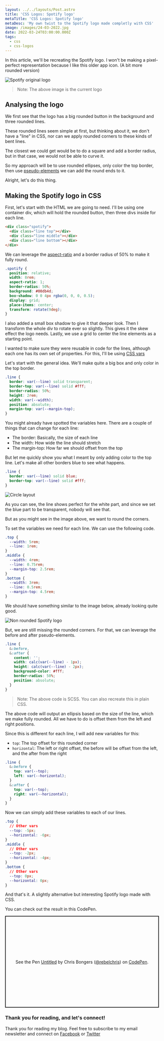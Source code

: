 ```yaml
---
layout: ../../layouts/Post.astro
title: 'CSS Logos: Spotify logo'
metaTitle: 'CSS Logos: Spotify logo'
metaDesc: 'My own twist to the Spotify logo made completly with CSS'
image: /images/24-03-2022.jpg
date: 2022-03-24T03:00:00.000Z
tags:
  - css
  - css-logos
---
```


In this article, we'll be recreating the Spotify logo. I won't be making a pixel-perfect representation because I like this older app icon. (A bit more rounded version)

![Spotify original logo](https://cdn.hashnode.com/res/hashnode/image/upload/v1647354837282/tJszEoPj4.webp)

> Note: The above image is the current logo

## Analysing the logo

We first see that the logo has a big rounded button in the background and three rounded lines.

These rounded lines seem simple at first, but thinking about it, we don't have a "line" in CSS, nor can we apply rounded corners to these kinds of bent lines.

The closest we could get would be to do a square and add a border radius, but in that case, we would not be able to curve it.

So my approach will be to use rounded ellipses, only color the top border, then use [pseudo-elements](https://daily-dev-tips.com/posts/css-pseudo-elements/) we can add the round ends to it.

Alright, let's do this thing.

## Making the Spotify logo in CSS

First, let's start with the HTML we are going to need.
I'll be using one container div, which will hold the rounded button, then three divs inside for each line.

```html
<div class="spotify">
  <div class="line top"></div>
  <div class="line middle"></div>
  <div class="line bottom"></div>
</div>
```

We can leverage the [aspect-ratio](https://daily-dev-tips.com/posts/css-aspect-ratio-its-finally-here/) and a border radius of 50% to make it fully round.

```css
.spotify {
  position: relative;
  width: 8rem;
  aspect-ratio: 1;
  border-radius: 50%;
  background: #00db4d;
  box-shadow: 0 0 4px rgba(0, 0, 0, 0.5);
  display: grid;
  place-items: center;
  transform: rotate(9deg);
}
```

I also added a small box shadow to give it that deeper look.
Then I transform the whole div to rotate ever so slightly. This gives it the skew effect the logo needs.
Lastly, we use a grid to center the line elements as a starting point.

I wanted to make sure they were reusable in code for the lines, although each one has its own set of properties.
For this, I'll be using [CSS vars](https://daily-dev-tips.com/posts/how-to-use-css-vars/)

Let's start with the general idea.
We'll make quite a big box and only color in the top border.

```css
.line {
  border: var(--line) solid transparent;
  border-top: var(--line) solid #fff;
  border-radius: 50%;
  height: 2rem;
  width: var(--width);
  position: absolute;
  margin-top: var(--margin-top);
}
```

You might already have spotted the variables here. There are a couple of things that can change for each line:

- The border: Basically, the size of each line
- The width: How wide the line should stretch
- The margin-top: How far we should offset from the top

But let me quickly show you what I meant by only adding color to the top line.
Let's make all other borders blue to see what happens.

```css
.line {
  border: var(--line) solid blue;
  border-top: var(--line) solid #fff;
}
```

![Circle layout](https://cdn.hashnode.com/res/hashnode/image/upload/v1647355434077/hpj1LzRlm.png)

As you can see, the line shows perfect for the white part, and since we set the blue part to be transparent, nobody will see that.

But as you might see in the image above, we want to round the corners.

To set the variables we need for each line. We can use the following code.

```css
.top {
  --width: 5rem;
  --line: 1rem;
}
.middle {
  --width: 4rem;
  --line: 0.75rem;
  --margin-top: 2.5rem;
}
.bottom {
  --width: 3rem;
  --line: 0.5rem;
  --margin-top: 4.5rem;
}
```

We should have something similar to the image below, already looking quite good.

![Non rounded Spotify logo](https://cdn.hashnode.com/res/hashnode/image/upload/v1647355591128/DvRki0wPS.png)

But, we are still missing the rounded corners.
For that, we can leverage the before and after pseudo-elements.

```css
.line {
  &:before,
  &:after {
    content: '';
    width: calc(var(--line) - 1px);
    height: calc(var(--line) - 2px);
    background-color: #fff;
    border-radius: 50%;
    position: absolute;
  }
}
```

> Note: The above code is SCSS. You can also recreate this in plain CSS.

The above code will output an ellipsis based on the size of the line, which we make fully rounded.
All we have to do is offset them from the left and right positions.

Since this is different for each line, I will add new variables for this:

- `top`: The top offset for this rounded corner
- `horizontal`: The left or right offset, the before will be offset from the left, and the after from the right

```css
.line {
  &:before {
    top: var(--top);
    left: var(--horizontal);
  }
  &:after {
    top: var(--top);
    right: var(--horizontal);
  }
}
```

Now we can simply add these variables to each of our lines.

```css
.top {
  // Other vars
  --top: -5px;
  --horizontal: -6px;
}
.middle {
  // Other vars
  --top: -2px;
  --horizontal: -4px;
}
.bottom {
  // Other vars
  --top: 0px;
  --horizontal: 0px;
}
```

And that's it. A slightly alternative but interesting Spotify logo made with CSS.

You can check out the result in this CodePen.

<p class="codepen" data-height="300" data-default-tab="result" data-slug-hash="XWVbgXY" data-user="rebelchris" style="height: 300px; box-sizing: border-box; display: flex; align-items: center; justify-content: center; border: 2px solid; margin: 1em 0; padding: 1em;">
  <span>See the Pen <a href="https://codepen.io/rebelchris/pen/XWVbgXY">
  Untitled</a> by Chris Bongers (<a href="https://codepen.io/rebelchris">@rebelchris</a>)
  on <a href="https://codepen.io">CodePen</a>.</span>
</p>
<script async src="https://cpwebassets.codepen.io/assets/embed/ei.js"></script>

### Thank you for reading, and let's connect!

Thank you for reading my blog. Feel free to subscribe to my email newsletter and connect on [Facebook](https://www.facebook.com/DailyDevTipsBlog) or [Twitter](https://twitter.com/DailyDevTips1)

